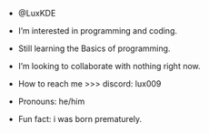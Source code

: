 - @LuxKDE
  
-  I’m interested in programming and coding.

-  Still learning the Basics of programming.
 
-  I’m looking to collaborate with nothing right now.
  
-  How to reach me >>> discord: lux009
  
-  Pronouns: he/him
  
-  Fun fact: i was born prematurely.

<!---
LuxKDE/LuxKDE is a ✨ special ✨ repository because its `README.md` (this file) appears on your GitHub profile.
You can click the Preview link to take a look at your changes.
--->
